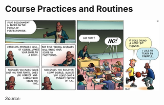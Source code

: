 # Course Practices and Routines

<div align="center"><img src="frazz-mistakes.png" /></div>

*Source:*  

